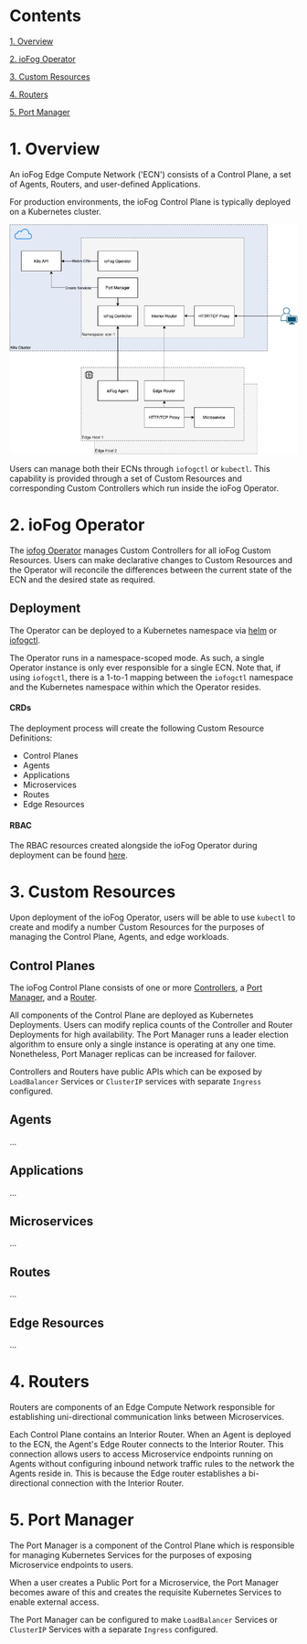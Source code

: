 
# Contents

[1. Overview](#1-overview)

[2. ioFog Operator](#2-iofog-operator)

[3. Custom Resources](#3-custom-resources)

[4. Routers](#4-routers)

[5. Port Manager](#5-port-manager)

# 1. Overview

An ioFog Edge Compute Network ('ECN') consists of a Control Plane, a set of Agents, Routers, and user-defined Applications.

For production environments, the ioFog Control Plane is typically deployed on a Kubernetes cluster.

![](https://github.com/eclipse-iofog/documentation/blob/master/architecture/k8s/assets/overview.png?raw=true)

Users can manage both their ECNs through `iofogctl` or `kubectl`. This capability is provided through a set of Custom Resources and corresponding Custom Controllers which run inside the ioFog Operator.

# 2. ioFog Operator

The [iofog Operator](https://github.com/eclipse-iofog/iofog-operator) manages Custom Controllers for all ioFog Custom Resources. Users can make declarative changes to Custom Resources and the Operator will reconcile the differences between the current state of the ECN and the desired state as required.

## Deployment

The Operator can be deployed to a Kubernetes namespace via [helm](https://iofog.org/docs/2/platform-deployment/kubernetes-helm.html) or [iofogctl](https://iofog.org/docs/2/platform-deployment/kubernetes-iofogctl.html).

The Operator runs in a namespace-scoped mode. As such, a single Operator instance is only ever responsible for a single ECN. Note that, if using `iofogctl`, there is a 1-to-1 mapping between the `iofogctl` namespace and the Kubernetes namespace within which the Operator resides.

#### CRDs

The deployment process will create the following Custom Resource Definitions:

* Control Planes
* Agents
* Applications
* Microservices
* Routes
* Edge Resources

#### RBAC

The RBAC resources created alongside the ioFog Operator during deployment can be found [here](https://github.com/eclipse-iofog/iofog-operator/tree/develop/config).

# 3. Custom Resources

Upon deployment of the ioFog Operator, users will be able to use `kubectl` to create and modify a number Custom Resources for the purposes of managing the Control Plane, Agents, and edge workloads.

## Control Planes

The ioFog Control Plane consists of one or more [Controllers](https://github.com/eclipse-iofog/controller), a [Port Manager](https://github.com/eclipse-iofog/port-manager), and a [Router](https://github.com/eclipse-iofog/router).

All components of the Control Plane are deployed as Kubernetes Deployments. Users can modify replica counts of the Controller and Router Deployments for high availability. The Port Manager runs a leader election algorithm to ensure only a single instance is operating at any one time. Nonetheless, Port Manager replicas can be increased for failover.

Controllers and Routers have public APIs which can be exposed by `LoadBalancer` Services or `ClusterIP` services with separate `Ingress` configured.

## Agents

...

## Applications

...

## Microservices

...

## Routes

...

## Edge Resources

...

# 4. Routers

Routers are components of an Edge Compute Network responsible for establishing uni-directional communication links between Microservices.

Each Control Plane contains an Interior Router. When an Agent is deployed to the ECN, the Agent's Edge Router connects to the Interior Router. This connection allows users to access Microservice endpoints running on Agents without configuring inbound network traffic rules to the network the Agents reside in. This is because the Edge router establishes a bi-directional connection with the Interior Router.

# 5. Port Manager

The Port Manager is a component of the Control Plane which is responsible for managing Kubernetes Services for the purposes of exposing Microservice endpoints to users.

When a user creates a Public Port for a Microservice, the Port Manager becomes aware of this and creates the requisite Kubernetes Services to enable external access.

The Port Manager can be configured to make `LoadBalancer` Services or `ClusterIP` Services with a separate `Ingress` configured.
